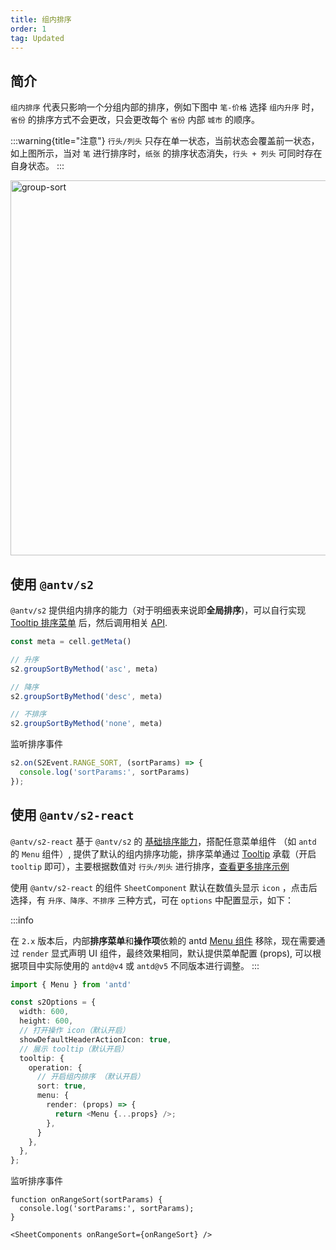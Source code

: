 ```yaml
---
title: 组内排序
order: 1
tag: Updated
---
```


## 简介

`组内排序` 代表只影响一个分组内部的排序，例如下图中 `笔-价格` 选择 `组内升序` 时，`省份` 的排序方式不会更改，只会更改每个 `省份` 内部 `城市` 的顺序。

:::warning{title="注意"}
`行头/列头` 只存在单一状态，当前状态会覆盖前一状态，如上图所示，当对 `笔` 进行排序时，`纸张` 的排序状态消失，`行头 + 列头` 可同时存在自身状态。
:::

<img src="https://mdn.alipayobjects.com/huamei_qa8qxu/afts/img/A*PuoGS7DQdV8AAAAAAAAAAAAADmJ7AQ/original" width="600" alt="group-sort" />

## 使用 `@antv/s2`

`@antv/s2` 提供组内排序的能力（对于明细表来说即**全局排序**)，可以自行实现 [Tooltip 排序菜单](/manual/basic/tooltip) 后，然后调用相关 [API](/api/basic-class/spreadsheet).

```ts
const meta = cell.getMeta()

// 升序
s2.groupSortByMethod('asc', meta)

// 降序
s2.groupSortByMethod('desc', meta)

// 不排序
s2.groupSortByMethod('none', meta)
```

监听排序事件

```ts | pure
s2.on(S2Event.RANGE_SORT, (sortParams) => {
  console.log('sortParams:', sortParams)
});

```

<Playground path="analysis/sort/demo/group-sort-base.ts" rid='group-sort-base' height="200"></playground>

## 使用 `@antv/s2-react`

`@antv/s2-react` 基于 `@antv/s2` 的 [基础排序能力](/manual/basic/sort/basic)，搭配任意菜单组件 （如 `antd` 的 `Menu` 组件）, 提供了默认的组内排序功能，排序菜单通过 [Tooltip](/manual/basic/tooltip) 承载（开启 `tooltip` 即可），主要根据数值对 `行头/列头` 进行排序，[查看更多排序示例](/examples/analysis/sort/#group-sort)

使用 `@antv/s2-react` 的组件 `SheetComponent` 默认在数值头显示 `icon` ，点击后选择，有 `升序、降序、不排序` 三种方式，可在 `options` 中配置显示，如下：

:::info

在 `2.x` 版本后，内部**排序菜单**和**操作项**依赖的 antd [Menu 组件](https://ant-design.antgroup.com/components/menu-cn#api) 移除，现在需要通过 `render` 显式声明 UI 组件，最终效果相同，默认提供菜单配置 (props), 可以根据项目中实际使用的 `antd@v4` 或 `antd@v5` 不同版本进行调整。
:::

```ts
import { Menu } from 'antd'

const s2Options = {
  width: 600,
  height: 600,
  // 打开操作 icon（默认开启）
  showDefaultHeaderActionIcon: true,
  // 展示 tooltip（默认开启）
  tooltip: {
    operation: {
      // 开启组内排序 （默认开启）
      sort: true,
      menu: {
        render: (props) => {
          return <Menu {...props} />;
        },
      }
    },
  },
};
```

监听排序事件

```tsx | pure
function onRangeSort(sortParams) {
  console.log('sortParams:', sortParams);
}

<SheetComponents onRangeSort={onRangeSort} />

```

<Playground path="analysis/sort/demo/group-sort.tsx" rid='group-sort' height="200"></playground>
